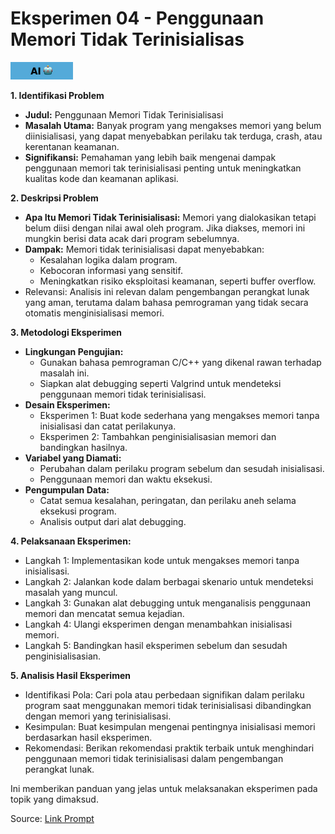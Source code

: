 # **Eksperimen 04 - Penggunaan Memori Tidak Terinisialisas**

![AI](../Assets/AIFlag.jpg)

**1. Identifikasi Problem**

- **Judul:** Penggunaan Memori Tidak Terinisialisasi
- **Masalah Utama:** Banyak program yang mengakses memori yang belum diinisialisasi, yang dapat menyebabkan perilaku tak terduga, crash, atau kerentanan keamanan.
- **Signifikansi:** Pemahaman yang lebih baik mengenai dampak penggunaan memori tak terinisialisasi penting untuk meningkatkan kualitas kode dan keamanan aplikasi.

**2. Deskripsi Problem**

- **Apa Itu Memori Tidak Terinisialisasi:** Memori yang dialokasikan tetapi belum diisi dengan nilai awal oleh program. Jika diakses, memori ini mungkin berisi data acak dari program sebelumnya.
- **Dampak:** Memori tidak terinisialisasi dapat menyebabkan:
  - Kesalahan logika dalam program.
  - Kebocoran informasi yang sensitif.
  - Meningkatkan risiko eksploitasi keamanan, seperti buffer overflow.
- Relevansi: Analisis ini relevan dalam pengembangan perangkat lunak yang aman, terutama dalam bahasa pemrograman yang tidak secara otomatis menginisialisasi memori.

**3. Metodologi Eksperimen**

- **Lingkungan Pengujian:**
  - Gunakan bahasa pemrograman C/C++ yang dikenal rawan terhadap masalah ini.
  - Siapkan alat debugging seperti Valgrind untuk mendeteksi penggunaan memori tidak terinisialisasi.
- **Desain Eksperimen:**
  - Eksperimen 1: Buat kode sederhana yang mengakses memori tanpa inisialisasi dan catat perilakunya.
  - Eksperimen 2: Tambahkan penginisialisasian memori dan bandingkan hasilnya.
- **Variabel yang Diamati:**
  - Perubahan dalam perilaku program sebelum dan sesudah inisialisasi.
  - Penggunaan memori dan waktu eksekusi.
- **Pengumpulan Data:**
  - Catat semua kesalahan, peringatan, dan perilaku aneh selama eksekusi program.
  - Analisis output dari alat debugging.

**4. Pelaksanaan Eksperimen:**

- Langkah 1: Implementasikan kode untuk mengakses memori tanpa inisialisasi.
- Langkah 2: Jalankan kode dalam berbagai skenario untuk mendeteksi masalah yang muncul.
- Langkah 3: Gunakan alat debugging untuk menganalisis penggunaan memori dan mencatat semua kejadian.
- Langkah 4: Ulangi eksperimen dengan menambahkan inisialisasi memori.
- Langkah 5: Bandingkan hasil eksperimen sebelum dan sesudah penginisialisasian.

**5. Analisis Hasil Eksperimen**

- Identifikasi Pola: Cari pola atau perbedaan signifikan dalam perilaku program saat menggunakan memori tidak terinisialisasi dibandingkan dengan memori yang terinisialisasi.
- Kesimpulan: Buat kesimpulan mengenai pentingnya inisialisasi memori berdasarkan hasil eksperimen.
- Rekomendasi: Berikan rekomendasi praktik terbaik untuk menghindari penggunaan memori tidak terinisialisasi dalam pengembangan perangkat lunak.

Ini memberikan panduan yang jelas untuk melaksanakan eksperimen pada topik yang dimaksud.

Source: [Link Prompt](https://chatgpt.com/share/496ae462-dddb-41f7-b59a-4468ff022a41)
